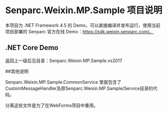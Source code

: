 # Senparc.Weixin.MP.Sample 项目说明

本项目为 .NET Framework 4.5 的 Demo，可以直接编译并发布运行，使用当前项目部署的 Senparc 官方在线 Demo：https://sdk.weixin.senparc.com/。

## .NET Core Demo

返回上一级后见目录：Senparc.Weixin.MP.Sample.vs2017


##其他说明

Senparc.Weixin.MP.Sample.CommonService 里面包含了CustomMessageHandler及原Senparc.Weixin.MP.Sample/Service目录的代码。

分离这些文件是为了在WebForms项目中重用。
